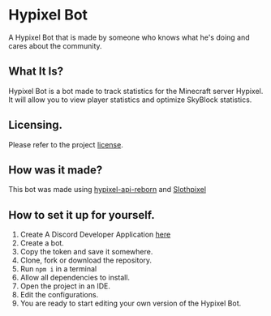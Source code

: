 # Hypixel Bot

A Hypixel Bot that is made by someone who knows what he's doing and cares about the community.

## What It Is?
Hypixel Bot is a bot made to track statistics for the Minecraft server Hypixel. It will allow you to view player statistics and optimize SkyBlock statistics.

## Licensing.
Please refer to the project [license](https://github.com/MatthewTGM/hypixel-bot/blob/master/LICENSE).

## How was it made?
This bot was made using [hypixel-api-reborn](https://www.npmjs.com/package/hypixel-api-reborn) and [Slothpixel](https://docs.slothpixel.me)

## How to set it up for yourself.
1. Create A Discord Developer Application [here](https://discord.com/developers/applications)
2. Create a bot.
3. Copy the token and save it somewhere.
4. Clone, fork or download the repository.
5. Run `npm i` in a terminal
6. Allow all dependencies to install.
7. Open the project in an IDE.
8. Edit the configurations.
9. You are ready to start editing your own version of the Hypixel Bot.
